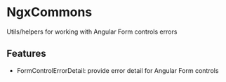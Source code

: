 # NgxCommons

Utils/helpers for working with Angular Form controls errors

## Features

- FormControlErrorDetail: provide error detail for Angular Form controls
